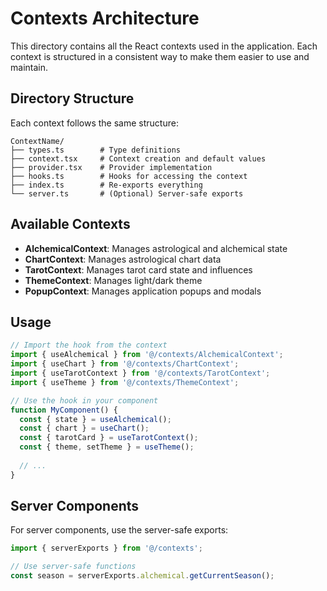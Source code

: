 # Contexts Architecture

This directory contains all the React contexts used in the application. Each context is structured in a consistent way to make them easier to use and maintain.

## Directory Structure

Each context follows the same structure:

```
ContextName/
├── types.ts        # Type definitions
├── context.tsx     # Context creation and default values
├── provider.tsx    # Provider implementation
├── hooks.ts        # Hooks for accessing the context
├── index.ts        # Re-exports everything
└── server.ts       # (Optional) Server-safe exports
```

## Available Contexts

- **AlchemicalContext**: Manages astrological and alchemical state
- **ChartContext**: Manages astrological chart data
- **TarotContext**: Manages tarot card state and influences
- **ThemeContext**: Manages light/dark theme
- **PopupContext**: Manages application popups and modals

## Usage

```typescript
// Import the hook from the context
import { useAlchemical } from '@/contexts/AlchemicalContext';
import { useChart } from '@/contexts/ChartContext';
import { useTarotContext } from '@/contexts/TarotContext';
import { useTheme } from '@/contexts/ThemeContext';

// Use the hook in your component
function MyComponent() {
  const { state } = useAlchemical();
  const { chart } = useChart();
  const { tarotCard } = useTarotContext();
  const { theme, setTheme } = useTheme();
  
  // ...
}
```

## Server Components

For server components, use the server-safe exports:

```typescript
import { serverExports } from '@/contexts';

// Use server-safe functions
const season = serverExports.alchemical.getCurrentSeason();
``` 